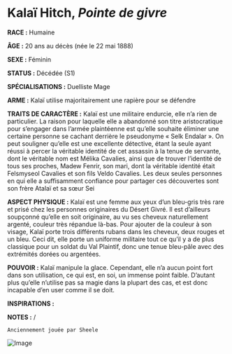 # Kalaï Hitch, *Pointe de givre*

**RACE :** Humaine

**ÂGE :** 20 ans au décès (née le 22 mai 1888)

**SEXE :** Féminin

**STATUS :** Décédée (S1)

**SPÉCIALISATIONS :** Duelliste Mage

**ARME :** Kalaï utilise majoritairement une rapière pour se défendre

**TRAITS DE CARACTÈRE :** Kalaï est une militaire endurcie, elle n’a rien de particulier. La raison pour laquelle elle a abandonné son titre aristocratique pour s’engager dans l’armée plaintéenne est qu’elle souhaite éliminer une certaine personne se cachant derrière le pseudonyme « Selk Endalar ». On peut souligner qu’elle est une excellente détective, étant la seule ayant réussi à percer la véritable identité de cet assassin à la tenue de servante, dont le véritable nom est Mélika Cavalies, ainsi que de trouver l’identité de tous ses proches, Madew Fenrir, son mari, dont la véritable identité était Felsmyseol Cavalies et son fils Veldo Cavalies. Les deux seules personnes en qui elle a suffisamment confiance pour partager ces découvertes sont son frère Atalaï et sa sœur Sei

**ASPECT PHYSIQUE :** Kalaï est une femme aux yeux d’un bleu-gris très rare et prisé chez les personnes originaires du Désert Givré. Il est d’ailleurs soupçonné qu’elle en soit originaire, au vu ses cheveux naturellement argenté, couleur très répandue là-bas. Pour ajouter de la couleur à son visage, Kalaï porte trois différents rubans dans les cheveux, deux rouges et un bleu. Ceci dit, elle porte un uniforme militaire tout ce qu’il y a de plus classique pour un soldat du Val Plaintif, donc une tenue bleu-pâle avec des extrémités dorées ou argentées.

**POUVOIR :** Kalaï manipule la glace. Cependant, elle n’a aucun point fort dans son utilisation, ce qui est, en soi, un immense point faible. D’autant plus qu’elle n’utilise pas sa magie dans la plupart des cas, et est donc incapable d’en user comme il se doit.

**INSPIRATIONS :** 

**NOTES :** /

`Anciennement jouée par Sheele`

![Image](https://data.enyxia.fr/images/characters/enyxiazero/kalai.jpg)


